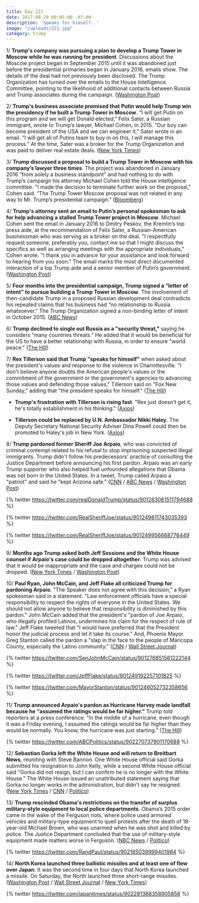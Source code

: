 ```yaml
---
title: Day 221
date: 2017-08-28 09:05:00 -07:00
description: 'Speaks for himself. '
image: "/uploads/221.jpg"
category: trump
---
```


1/ **Trump's company was pursuing a plan to develop a Trump Tower in Moscow while he was running for president**. Discussions about the Moscow project began in September 2015 until it was abandoned just before the presidential primaries began in January 2016, emails show. The details of the deal had not previously been disclosed. The Trump Organization has turned over the emails to the House Intelligence Committee, pointing to the likelihood of additional contacts between Russia and Trump associates during the campaign. ([Washington Post](https://www.washingtonpost.com/politics/trumps-business-sought-deal-on-a-trump-tower-in-moscow-while-he-ran-for-president/2017/08/27/d6e95114-8b65-11e7-91d5-ab4e4bb76a3a_story.html))

2/ **Trump's business associate promised that Putin would help Trump win the presidency if he built a Trump Tower in Moscow**. “I will get Putin on this program and we will get Donald elected,” Felix Sater, a Russian immigrant, wrote to Trump’s lawyer, Michael Cohen, in 2015. “Our boy can become president of the USA and we can engineer it,” Sater wrote in an email. “I will get all of Putins team to buy in on this, I will manage this process.” At the time, Sater was a broker for the Trump Organization and was paid to deliver real estate deals. ([New York Times](https://www.nytimes.com/2017/08/28/us/politics/trump-tower-putin-felix-sater.html))

3/ **Trump discussed a proposal to build a Trump Tower in Moscow with his company’s lawyer three times**. The project was abandoned in January 2016 “from solely a business standpoint” and had nothing to do with Trump’s campaign his attorney Michael Cohen told the House intelligence committee. "I made the decision to terminate further work on the proposal," Cohen said. “The Trump Tower Moscow proposal was not related in any way to Mr. Trump’s presidential campaign.” ([Bloomberg](https://www.bloomberg.com/news/articles/2017-08-28/lawyer-says-he-discussed-moscow-tower-plan-with-trump-3-times))

4/ **Trump's attorney sent an email to Putin’s personal spokesman to ask for help advancing a stalled Trump Tower project in Moscow**. Michael Cohen sent the email in January 2016 to Dmitry Peskov, the Kremlin’s top press aide, at the recommendation of Felix Sater, a Russian-American businessman who was serving as a broker on the deal. "I respectfully request someone, preferably you, contact me so that I might discuss the specifics as well as arranging meetings with the appropriate individuals," Cohen wrote. "I thank you in advance for your assistance and look forward to hearing from you soon." The email marks the most direct documented interaction of a top Trump aide and a senior member of Putin’s government. ([Washington Post](https://www.washingtonpost.com/politics/top-trump-organization-executive-reached-out-to-putin-aide-for-help-on-business-deal/2017/08/28/095aebac-8c16-11e7-84c0-02cc069f2c37_story.html)) 

5/ **Four months into the presidential campaign, Trump signed a “letter of intent” to pursue building a Trump Tower in Moscow**. The involvement of then-candidate Trump in a proposed Russian development deal contradicts his repeated claims that his business had “no relationship to Russia whatsoever." The Trump Organization signed a non-binding letter of intent in October 2015. ([ABC News](http://abcnews.go.com/Politics/trump-knew-moscow-tower-proposal-campaign-lawyer/story?id=49472342))

6/ **Trump declined to single out Russia as a "security threat,"** saying he considers “many countries threats.” He added that it would be beneficial for the US to have a better relationship with Russia, in order to ensure "world peace." ([The Hill](http://thehill.com/homenews/administration/348326-trump-wont-single-out-russia-as-security-threat))

7/ **Rex Tillerson said that Trump "speaks for himself"** when asked about the president's values and response to the violence in Charlottesville. "I don't believe anyone doubts the American people's values or the commitment of the government or the government's agencies to advancing those values and defending those values," Tillerson said on "Fox New Sunday," adding that "the president speaks for himself." ([The Hill](http://thehill.com/homenews/administration/348170-tillerson-trump-speaks-for-himself))

* **Trump's frustration with Tillerson is rising fast**. "Rex just doesn't get it, he's totally establishment in his thinking." ([Axios](https://www.axios.com/scoop-trump-frustration-with-tillerson-rising-fast-2478123564.html))

* **Tillerson could be replaced by U.N. Ambassador Nikki Haley**. The Deputy Secretary National Security Adviser Dina Powell could then be promoted to Haley's job in New York. ([Axios](https://www.axios.com/tillerson-switcheroo-may-happen-sooner-than-expected-2478556632.html))

8/ **Trump pardoned former Sheriff Joe Arpaio**, who was convicted of criminal contempt related to his refusal to stop imprisoning suspected illegal immigrants. Trump didn't follow his predecessors' practice of consulting the Justice Department before announcing his first pardon. Arpaio was an early Trump supporter who also helped fuel unfounded allegations that Obama was not born in the United States. In a tweet, Trump called Arpaio a "patriot" and said he "kept Arizona safe." ([CNN](http://www.cnn.com/2017/08/25/politics/sheriff-joe-arpaio-donald-trump-pardon/index.html) / [ABC News](http://abcnews.go.com/Politics/controversial-arizona-sheriff-joe-arpaio-pardoned-president-trump/story?id=49426093) / [Washington Post](https://www.washingtonpost.com/world/national-security/trump-pardons-former-arizona-sheriff-joe-arpaio/2017/08/25/afbff4b6-86b1-11e7-961d-2f373b3977ee_story.html))

{% twitter https://twitter.com/realDonaldTrump/status/901263061511794688 %}

{% twitter https://twitter.com/RealSheriffJoe/status/901249811743035393 %}

{% twitter https://twitter.com/RealSheriffJoe/status/901249956668776449 %}

9/ **Months ago Trump asked both Jeff Sessions and the White House counsel if Arpaio's case could be dropped altogether**. Trump was advised that it would be inappropriate and the case and charges could not be dropped. ([New York Times](https://www.nytimes.com/2017/08/26/us/politics/political-reaction-trump-pardon-arpaio.html) / [Washington Post](https://www.washingtonpost.com/politics/trump-asked-sessions-about-closing-case-against-arpaio-an-ally-since-birtherism/2017/08/26/15e5d7b2-8a7f-11e7-a94f-3139abce39f5_story.html))

10/ **Paul Ryan, John McCain, and Jeff Flake all criticized Trump for pardoning Arpaio**. "The Speaker does not agree with this decision," a Ryan spokesman said in a statement. "Law enforcement officials have a special responsibility to respect the rights of everyone in the United States. We should not allow anyone to believe that responsibility is diminished by this pardon." John McCain added that the president's "pardon of Joe Arpaio, who illegally profiled Latinos, undermines his claim for the respect of rule of law." Jeff Flake tweeted that "I would have preferred that the President honor the judicial process and let it take its course." And, Phoenix Mayor Greg Stanton called the pardon a "slap in the face to the people of Maricopa County, especially the Latino community." ([CNN](http://www.cnn.com/2017/08/26/politics/paul-ryan-joe-arpaio-pardon/index.html) / [Wall Street Journal](https://www.wsj.com/articles/house-speaker-paul-ryan-criticizes-donald-trumps-pardon-for-joe-arpaio-1503781921))

{% twitter https://twitter.com/SenJohnMcCain/status/901276851561222144 %}

{% twitter https://twitter.com/JeffFlake/status/901249192257101825 %}

{% twitter https://twitter.com/MayorStanton/status/901246052732358656 %}

11/ **Trump announced Arpaio's pardon as Hurricane Harvey made landfall because he “assumed the ratings would be far higher.”** Trump told reporters at a press conference: "In the middle of a hurricane, even though it was a Friday evening, I assumed the ratings would be far higher than they would be normally. You know, the hurricane was just starting.” ([The Hill](http://thehill.com/homenews/administration/348327-trump-i-pardoned-arpaio-during-hurricane-because-i-thought-tv-ratings))

{% twitter https://twitter.com/ABCPolitics/status/902270737901170688 %}

12/ **Sebastian Gorka left the White House and will return to Breitbart News**, reuniting with Steve Bannon. One White House official said Gorka submitted his resignation to John Kelly, while a second White House official said "Gorka did not resign, but I can confirm he is no longer with the White House." The White House issued an unattributed statement saying that Gorka no longer works in the administration, but didn't say he resigned. ([New York Times](https://www.nytimes.com/2017/08/25/us/politics/sebastian-gorka-leaves-white-house.html?mcubz=1) / [CNN](http://www.cnn.com/2017/08/25/politics/gorka/index.html) / [Politico](http://www.politico.com/blogs/on-media/2017/08/26/sebastian-gorka-breitbart-return-242066))

13/ **Trump rescinded Obama's restrictions on the transfer of surplus military-style equipment to local police departments**. Obama’s 2015 order came in the wake of the Ferguson riots, where police used armored vehicles and military-type equipment to quell protests after the death of 18-year-old Michael Brown, who was unarmed when he was shot and killed by police. The Justice Department concluded that the use of military-style equipment made matters worse in Ferguson. ([NBC News](https://www.nbcnews.com/politics/donald-trump/trump-reverses-obama-policy-surplus-military-gear-police-n796581) / [Politico](http://www.politico.com/story/2017/08/28/police-military-gear-trump-242092))

{% twitter https://twitter.com/RandPaul/status/902185039999401984 %}

14/ **North Korea launched three ballistic missiles and at least one of flew over Japan**. It was the second time in four days that North Korea launched a missile. On Saturday, the North launched three short-range missiles. ([Washington Post](https://www.washingtonpost.com/world/north-korean-missile-flies-over-japan-escalating-tensions-and-prompting-an-angry-response-from-tokyo/2017/08/28/e1975804-8c37-11e7-9c53-6a169beb0953_story.html) / [Wall Street Journal](https://www.wsj.com/articles/north-korea-launches-missile-through-japanese-airspace-1503957389) / [New York Times](https://www.nytimes.com/2017/08/28/world/asia/north-korea-missile.html))

{% twitter https://twitter.com/japantimes/status/902281388358905858 %}